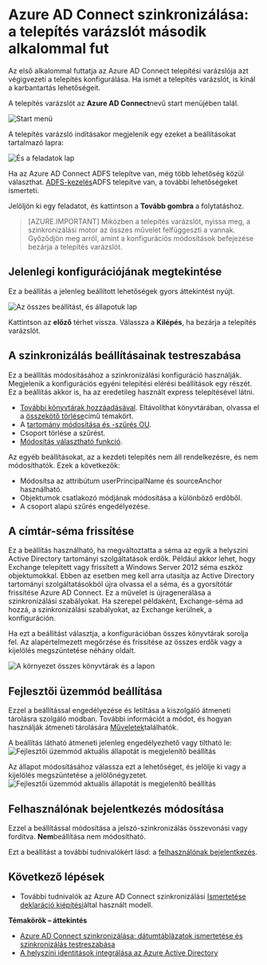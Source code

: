 <properties
    pageTitle="Azure AD Connect szinkronizálása: varázslóval telepítési másodszori |} Microsoft Azure"
    description="Megtudhatja, hogy az telepítővarázslóban hogyan működik a második futtatásakor."
    keywords="Karbantartási beállítások konfigurálása a második alkalommal futtatja az Azure AD Connect telepítővarázslóban segítségével"
    services="active-directory"
    documentationCenter=""
    authors="andkjell"
    manager="femila"
    editor=""/>

<tags
    ms.service="active-directory"
    ms.workload="identity"
    ms.tgt_pltfrm="na"
    ms.devlang="na"
    ms.topic="article"
    ms.date="08/31/2016"
    ms.author="billmath"/>


# <a name="azure-ad-connect-sync-running-the-installation-wizard-a-second-time"></a>Azure AD Connect szinkronizálása: a telepítés varázslót második alkalommal fut
Az első alkalommal futtatja az Azure AD Connect telepítési varázslója azt végigvezeti a telepítés konfigurálása. Ha ismét a telepítés varázslót, is kínál a karbantartás lehetőségeit.

A telepítés varázslót az **Azure AD Connect**nevű start menüjében talál.

![Start menü](./media/active-directory-aadconnectsync-installation-wizard/startmenu.png)

A telepítés varázsló indításakor megjelenik egy ezeket a beállításokat tartalmazó lapra:

![És a feladatok lap](./media/active-directory-aadconnectsync-installation-wizard/additionaltasks.png)

Ha az Azure AD Connect ADFS telepítve van, még több lehetőség közül választhat. [ADFS-kezelés](active-directory-aadconnect-federation-management.md#ad-fs-management)ADFS telepítve van, a további lehetőségeket ismerteti.

Jelöljön ki egy feladatot, és kattintson a **Tovább gombra** a folytatáshoz.

> [AZURE.IMPORTANT] Miközben a telepítés varázslót, nyissa meg, a szinkronizálási motor az összes művelet felfüggeszti a vannak. Győződjön meg arról, amint a konfigurációs módosítások befejezése bezárja a telepítés varázslót.

## <a name="view-current-configuration"></a>Jelenlegi konfigurációjának megtekintése
Ez a beállítás a jelenleg beállított lehetőségek gyors áttekintést nyújt.

![Az összes beállítást, és állapotuk lap](./media/active-directory-aadconnectsync-installation-wizard/viewconfig.png)

Kattintson az **előző** térhet vissza. Válassza a **Kilépés**, ha bezárja a telepítés varázslót.

## <a name="customize-synchronization-options"></a>A szinkronizálás beállításainak testreszabása
Ez a beállítás módosításához a szinkronizálási konfiguráció használják. Megjelenik a konfigurációs egyéni telepítési elérési beállítások egy részét. Ez a beállítás akkor is, ha az eredetileg használt express telepítésével látni.

- [További könyvtárak hozzáadásával](active-directory-aadconnect-get-started-custom.md#connect-your-directories). Eltávolíthat könyvtárában, olvassa el a [összekötő törlése](active-directory-aadconnectsync-service-manager-ui-connectors.md#delete)című témakört.
- A [tartomány módosítása és -szűrés OU](active-directory-aadconnect-get-started-custom.md#domain-and-ou-filtering).
- Csoport törlése a szűrést.
- [Módosítás választható funkció](active-directory-aadconnect-get-started-custom.md#optional-features).

Az egyéb beállításokat, az a kezdeti telepítés nem áll rendelkezésre, és nem módosíthatók. Ezek a következők:

- Módosítsa az attribútum userPrincipalName és sourceAnchor használható.
- Objektumok csatlakozó módjának módosítása a különböző erdőből.
- A csoport alapú szűrés engedélyezése.

## <a name="refresh-directory-schema"></a>A címtár-séma frissítése
Ez a beállítás használható, ha megváltoztatta a séma az egyik a helyszíni Active Directory tartományi szolgáltatások erdők. Például akkor lehet, hogy Exchange telepített vagy frissített a Windows Server 2012 séma eszköz objektumokkal. Ebben az esetben meg kell arra utasítja az Active Directory tartományi szolgáltatásokból újra olvassa el a séma, és a gyorsítótár frissítése Azure AD Connect. Ez a művelet is újragenerálása a szinkronizálási szabályokat. Ha szerepel példaként, Exchange-séma ad hozzá, a szinkronizálási szabályokat, az Exchange kerülnek, a konfiguráción.

Ha ezt a beállítást választja, a konfigurációban összes könyvtárak sorolja fel. Az alapértelmezett megőrzése és frissítése az összes erdők vagy a kijelölés megszüntetése néhány oldalt.

![A környezet összes könyvtárak és a lapon](./media/active-directory-aadconnectsync-installation-wizard/refreshschema.png)

## <a name="configure-staging-mode"></a>Fejlesztői üzemmód beállítása
Ezzel a beállítással engedélyezése és letiltása a kiszolgáló átmeneti tárolásra szolgáló módban. További információt a módot, és hogyan használják átmeneti tárolására [Műveletek](active-directory-aadconnectsync-operations.md#staging-mode)találhatók.

A beállítás látható átmeneti jelenleg engedélyezhető vagy tiltható le:  
![Fejlesztői üzemmód aktuális állapotát is megjelenítő beállítás](./media/active-directory-aadconnectsync-installation-wizard/stagingmodecurrentstate.png)

Az állapot módosításához válassza ezt a lehetőséget, és jelölje ki vagy a kijelölés megszüntetése a jelölőnégyzetet.  
![Fejlesztői üzemmód aktuális állapotát is megjelenítő beállítás](./media/active-directory-aadconnectsync-installation-wizard/stagingmodeenable.png)

## <a name="change-user-sign-in"></a>Felhasználónak bejelentkezés módosítása
Ezzel a beállítással módosítása a jelszó-szinkronizálás összevonási vagy fordítva. **Nem**beállítása nem módosítható.

Ezt a beállítást a további tudnivalókért lásd: a [felhasználónak bejelentkezés](active-directory-aadconnect-user-signin.md#changing-user-sign-in-method).

## <a name="next-steps"></a>Következő lépések

- További tudnivalók az Azure AD Connect szinkronizálási [Ismertetése deklaráció kiépítési](active-directory-aadconnectsync-understanding-declarative-provisioning.md)által használt modell.

**Témakörök – áttekintés**

- [Azure AD Connect szinkronizálása: dátumtáblázatok ismertetése és szinkronizálás testreszabása](active-directory-aadconnectsync-whatis.md)
- [A helyszíni identitások integrálása az Azure Active Directory](active-directory-aadconnect.md)
